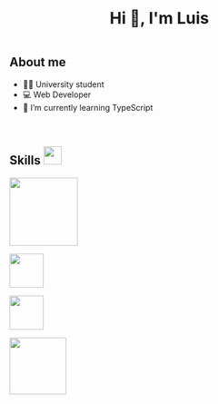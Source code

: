 <div id="user-content-toc">
  <ul align="center">
    <summary><h1 style="display: inline-block">Hi 👋, I'm Luis</h1></summary>
  </ul>
</div>

<!-- About me -->

## About me

- 👨‍🎓 University student 
- 💻 Web Developer
- 📖 I’m currently learning TypeScript
<br>

<!-- Tech Skills -->

<h2> Skills <img src = "https://media2.giphy.com/media/QssGEmpkyEOhBCb7e1/giphy.gif?cid=ecf05e47a0n3gi1bfqntqmob8g9aid1oyj2wr3ds3mg700bl&rid=giphy.gif" width = 32px> </h2>

<a><img width='120px' src="https://cdn.jsdelivr.net/gh/devicons/devicon@latest/icons/angular/angular-original-wordmark.svg"/></a>

<a><img width='60px' src="https://cdn.jsdelivr.net/gh/devicons/devicon@latest/icons/typescript/typescript-original.svg" /></a>

<a><img width='60px' src="https://cdn.jsdelivr.net/gh/devicons/devicon@latest/icons/javascript/javascript-original.svg" /></a>

<a><img width='100px' src="https://cdn.jsdelivr.net/gh/devicons/devicon@latest/icons/php/php-original.svg" /></a>
